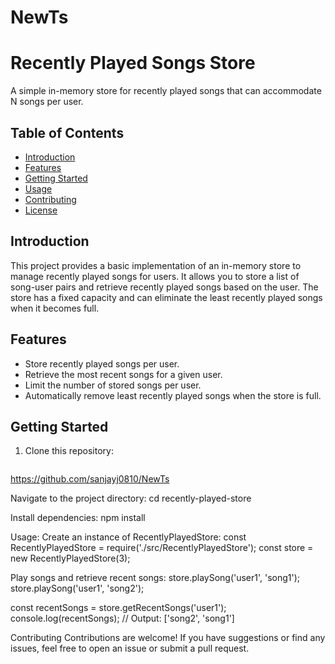 # NewTs
# Recently Played Songs Store

A simple in-memory store for recently played songs that can accommodate N songs per user.

## Table of Contents

- [Introduction](#introduction)
- [Features](#features)
- [Getting Started](#getting-started)
- [Usage](#usage)
- [Contributing](#contributing)
- [License](#license)

## Introduction

This project provides a basic implementation of an in-memory store to manage recently played songs for users. It allows you to store a list of song-user pairs and retrieve recently played songs based on the user. The store has a fixed capacity and can eliminate the least recently played songs when it becomes full.

## Features

- Store recently played songs per user.
- Retrieve the most recent songs for a given user.
- Limit the number of stored songs per user.
- Automatically remove least recently played songs when the store is full.

## Getting Started

1. Clone this repository:

   ```bash
https://github.com/sanjayj0810/NewTs

Navigate to the project directory:
cd recently-played-store

Install dependencies:
npm install

Usage:
Create an instance of RecentlyPlayedStore:
const RecentlyPlayedStore = require('./src/RecentlyPlayedStore');
const store = new RecentlyPlayedStore(3); 

Play songs and retrieve recent songs:
store.playSong('user1', 'song1');
store.playSong('user1', 'song2');

const recentSongs = store.getRecentSongs('user1');
console.log(recentSongs); // Output: ['song2', 'song1']

Contributing
Contributions are welcome! If you have suggestions or find any issues, feel free to open an issue or submit a pull request.



